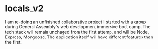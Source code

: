 # locals_v2

I am re-doing an unfinished collaborative project I started with a group during General Assembly's web development immersive boot camp. The tech stack will remain unchaged from the first attemp, and will be Node, Express, Mongoose. The application itself will have different features than the first.
